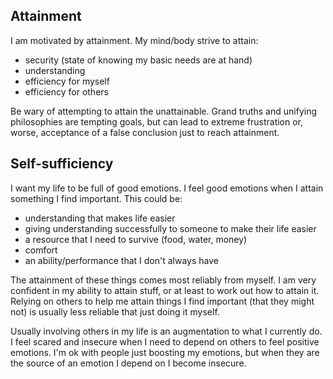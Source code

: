 ## Attainment

I am motivated by attainment.  My mind/body strive to attain:

 - security (state of knowing my basic needs are at hand)
 - understanding
 - efficiency for myself
 - efficiency for others

Be wary of attempting to attain the unattainable.  Grand truths and unifying
philosophies are tempting goals, but can lead to extreme frustration or, worse,
acceptance of a false conclusion just to reach attainment.


## Self-sufficiency

I want my life to be full of good emotions.  I feel good emotions when I attain
something I find important.  This could be:

 - understanding that makes life easier
 - giving understanding successfully to someone to make their life easier
 - a resource that I need to survive (food, water, money)
 - comfort
 - an ability/performance that I don't always have

The attainment of these things comes most reliably from myself.  I am very
confident in my ability to attain stuff, or at least to work out how to attain
it.  Relying on others to help me attain things I find important (that they
might not) is usually less reliable that just doing it myself.  

Usually involving others in my life is an augmentation to what I currently do.
I feel scared and insecure when I need to depend on others to feel positive
emotions.  I'm ok with people just boosting my emotions, but when they are the
source of an emotion I depend on I become insecure.



